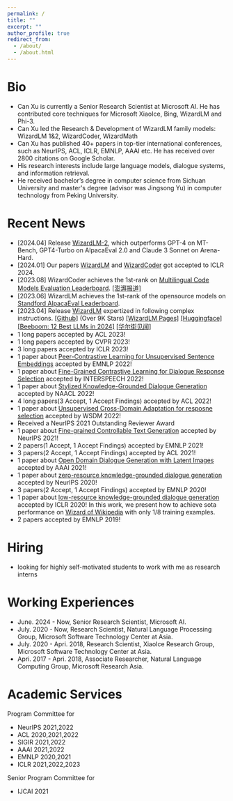 ```yaml
---
permalink: /
title: ""
excerpt: ""
author_profile: true
redirect_from: 
  - /about/
  - /about.html
---
```



# Bio
* Can Xu is currently a Senior Research Scientist at Microsoft AI. He has contributed core techniques for Microsoft XiaoIce,  Bing, WizardLM and Phi-3.
* Can Xu led the Research & Development of WizardLM family models: WizardLM 1&2, WizardCoder, WizardMath
* Can Xu has published 40+ papers in top-tier international conferences, such as NeurIPS, ACL, ICLR, EMNLP, AAAI etc. He has received over 2800 citations on Google Scholar.
* His research interests include large language models, dialogue systems, and information retrieval.
* He received bachelor’s degree in computer science from Sichuan University and master's degree (advisor was Jingsong Yu) in computer technology from Peking University.

# Recent News
* [2024.04] Release <a href="https://huggingface.co/posts/WizardLM/329547800484476">WizardLM-2</a>, which outperforms GPT-4 on MT-Bench, GPT4-Turbo on AlpacaEval 2.0 and Claude 3 Sonnet on Arena-Hard. 
* [2024.01] Our papers <a href="https://arxiv.org/abs/2304.12244">WizardLM</a> and <a href="https://arxiv.org/abs/2306.08568">WizardCoder</a> got accepted to ICLR 2024.
* [2023.08] WizardCoder achieves the 1st-rank on <a href="https://huggingface.co/spaces/bigcode/multilingual-code-evals">Multilingual Code Models Evaluation Leaderboard</a>. <a href="https://www.thepaper.cn/newsDetail_forward_24384315">[澎湃报道]</a>
* [2023.06] WizardLM achieves the 1st-rank of the opensource models on <a href="https://tatsu-lab.github.io/alpaca_eval/">Standford AlpacaEval Leaderboard</a>.
* [2023.04] Release <a href="https://arxiv.org/abs/2304.12244">WizardLM</a> expertized in following complex instructions. <a href="https://github.com/nlpxucan/WizardLM">[Github]</a> (Over 9K Stars) <a href="https://wizardlm.github.io/">[WizardLM Pages]</a> <a href="https://huggingface.co/WizardLM">[Huggingface]</a> <a href="https://beebom.com/best-large-language-models-llms/">[Beeboom: 12 Best LLMs in 2024]</a> <a href="https://wallstreetcn.com/charts/41954476">[华尔街见闻]</a>
* 1 long papers accepted by ACL 2023!
* 1 long papers accepted by CVPR 2023!
* 3 long papers accepted by ICLR 2023!
* 1 paper about <a href="https://arxiv.org/abs/2201.12093"> Peer-Contrastive Learning for Unsupervised Sentence Embeddings</a> accepted by EMNLP 2022!
* 1 paper about <a href="https://arxiv.org/abs/2111.10154"> Fine-Grained Contrastive Learning for Dialogue Response Selection</a> accepted by INTERSPEECH 2022!
* 1 paper about <a href="https://arxiv.org/abs/2204.05610"> Stylized Knowledge-Grounded Dialogue Generation</a> accepted by NAACL 2022!
* 4 long papers(3 Accept, 1 Accept Findings) accepted by ACL 2022!
* 1 paper about <a href="https://dl.acm.org/doi/abs/10.1145/3488560.3498404"> Unsupervised Cross-Domain Adaptation for resposne selection</a> accepted by WSDM 2022!
* Received a NeurIPS 2021 Outstanding Reviewer Award
* 1 paper about <a href="https://proceedings.neurips.cc/paper/2021/file/8ce241e1ed84937ee48322b170b9b18c-Paper.pdf"> Fine-grained Controllable Text Generation</a> accepted by NeurIPS 2021!
* 2 papers(1 Accept, 1 Accept Findings) accepted by EMNLP 2021!
* 3 papers(2 Accept, 1 Accept Findings) accepted by ACL 2021!
* 1 paper about <a href="https://arxiv.org/pdf/2004.01981.pdf">Open Domain Dialogue Generation with Latent Images</a> accepted by AAAI 2021!
* 1 paper about <a href="https://arxiv.org/abs/2008.12918">zero-resource knowledge-grounded dialogue generation</a> accepted by NeurIPS 2020!
* 3 papers(2 Accept, 1 Accept Findings) accepted by EMNLP 2020!
* 1 paper about <a href="https://openreview.net/forum?id=rJeIcTNtvS">low-resource knowledge-grounded dialogue generation</a> accepted by ICLR 2020! In this work, we present how to achieve sota performance on <a href="https://arxiv.org/abs/1811.01241">Wizard of Wikipedia</a> with only 1/8 training examples. 
* 2 papers accepted by EMNLP 2019!

# Hiring
* looking for highly self-motivated students to work with me as research interns

# Working Experiences
* June. 2024 - Now, Senior Research Scientist, Microsoft AI.
* July. 2020 - Now, Research Scientist, Natural Language Processing Group, Microsoft Software Technology Center at Asia.
* July. 2020 - Apri. 2018, Research Scientist, XiaoIce Research Group, Microsoft Software Technology Center at Asia. 
* Apri. 2017 - Apri. 2018, Associate Researcher, Natural Language Computing Group, Microsoft Research Asia.

# Academic Services
Program Committee for
* NeurIPS 2021,2022    
* ACL 2020,2021,2022    
* SIGIR 2021,2022
* AAAI 2021,2022    
* EMNLP 2020,2021
* ICLR 2021,2022,2023

Senior Program Committee for
* IJCAI 2021
